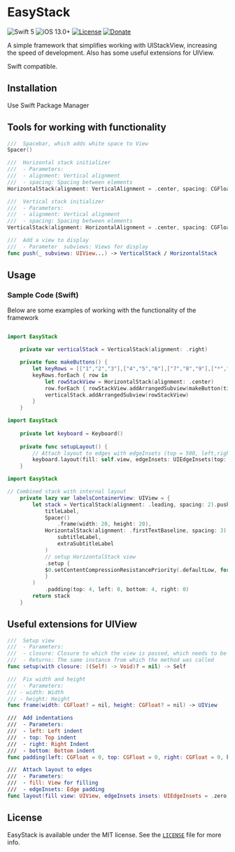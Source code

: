 # EasyStack

![Swift 5](https://img.shields.io/badge/Swift-5-orange.svg) ![iOS 13.0+](https://img.shields.io/badge/iOS-13.0%2B-blue.svg) [![License](https://img.shields.io/cocoapods/l/EasyStack.svg?style=flat)](https://github.com/YanSakhnevich/EasyStackPackage/blob/main/LICENSE) [![Donate](https://img.shields.io/badge/Donate-PayPal-blue.svg)](https://paypal.me/sakhny)

A simple framework that simplifies working with UIStackView, increasing the speed of development. Also has some useful extensions for UIView.

Swift compatible.

## Installation
Use Swift Package Manager

## Tools for working with functionality
```swift
///  Spacebar, which adds white space to View
Spacer()

///  Horizontal stack initializer
///  - Parameters:
///  - alignment: Vertical alignment
///  - spacing: Spacing between elements
HorizontalStack(alignment: VerticalAlignment = .center, spacing: CGFloat? = nil)

///  Vertical stack initializer
///  - Parameters:
///  - alignment: Vertical alignment
///  - spacing: Spacing between elements
VerticalStack(alignment: HorizontalAlignment = .center, spacing: CGFloat? = nil)

///  Add a view to display
///  - Parameter  subviews: Views for display
func push(_ subviews: UIView...) -> VerticalStack / HorizontalStack
```

## Usage

### Sample Code (Swift)

Below are some examples of working with the functionality of the framework

```swift

import EasyStack

	private var verticalStack = VerticalStack(alignment: .right)

	private func makeButtons() {
		let keyRows = [["1","2","3"],["4","5","6"],["7","8","9"],["*","0","#"]]
		keyRows.forEach { row in
			let rowStackView = HorizontalStack(alignment: .center)
			row.forEach { rowStackView.addArrangedSubview(makeButton(title: $0)) }
			verticalStack.addArrangedSubview(rowStackView)
		}
	}
```
	
```swift
import EasyStack
	
	private let keyboard = Keyboard()
	
	private func setupLayout() {
		// Attach layout to edges with edgeInsets (top = 500, left,right,bottom = 0)
		keyboard.layout(fill: self.view, edgeInsets: UIEdgeInsets(top: 550, left: 0, bottom: 0, right: 0))
	}
```
	
```swift
import EasyStack

// Combined stack with internal layout
	private lazy var labelsContainerView: UIView = {
		let stack = VerticalStack(alignment: .leading, spacing: 2).push(
			titleLabel,
			Spacer()
				.frame(width: 20, height: 20),
			HorizontalStack(alignment: .firstTextBaseline, spacing: 3).push(
				subtitleLabel,
				extraSubtitleLabel
			)
			// setup HorizontalStack view
			.setup {
			$0.setContentCompressionResistancePriority(.defaultLow, for: .horizontal)
			}
		)
			.padding(top: 4, left: 0, bottom: 4, right: 0)
		return stack
	}
```

## Useful extensions for UIView
```swift
///  Setup view
///  - Parameters:
///  - closure: Closure to which the view is passed, which needs to be configured
///  - Returns: The same instance from which the method was called
func setup(with closure: ((Self) -> Void)? = nil) -> Self

///  Fix width and height
///  - Parameters:
/// - width: Width
/// - height: Height
func frame(width: CGFloat? = nil, height: CGFloat? = nil) -> UIView

///  Add indentations
///  - Parameters:
///  - left: Left indent
///  - top: Top indent
///  - right: Right Indent
///  - bottom: Bottom indent
func padding(left: CGFloat = 0, top: CGFloat = 0, right: CGFloat = 0, bottom: CGFloat = 0) -> UIView

///  Attach layout to edges
///  - Parameters:
///  - fill: View for filling
///  - edgeInsets: Edge padding
func layout(fill view: UIView, edgeInsets insets: UIEdgeInsets = .zero)
```

## License
EasyStack is available under the MIT license. See the [`LICENSE`](LICENSE) file for more info.
